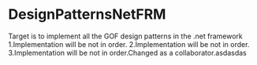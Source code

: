 # DesignPatternsNetFRM

Target is to implement all the GOF design patterns in the .net framework
1.Implementation will be not in order.
2.Implementation will be not in order.
3.Implementation will be not in order.Changed as a collaborator.asdasdas
